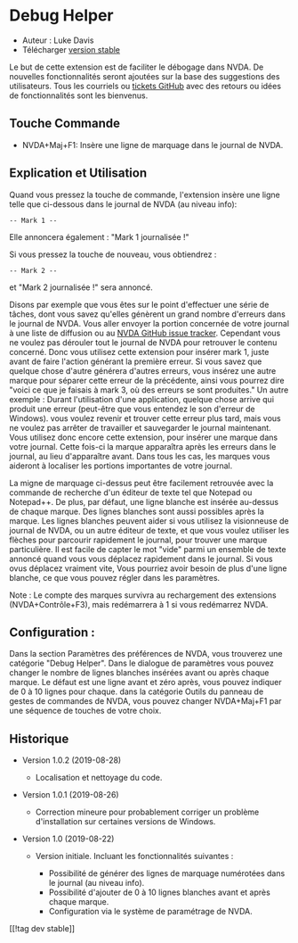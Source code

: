 # Debug Helper #

* Auteur : Luke Davis
* Télécharger [version stable][1]

Le but de cette extension est de faciliter le débogage dans NVDA.  De
nouvelles fonctionnalités seront ajoutées sur la base des suggestions des
utilisateurs. Tous les courriels ou [tickets
GitHub](https://github.com/XLTechie/debugHelper) avec des retours ou idées
de fonctionnalités sont les bienvenus.

## Touche Commande

* NVDA+Maj+F1: Insère une ligne de marquage dans le journal de NVDA.

## Explication et Utilisation

Quand vous pressez la touche de commande, l'extension insère une ligne telle
que ci-dessous dans le journal de NVDA (au niveau info):

``` -- Mark 1 -- ```

Elle annoncera également : "Mark 1 journalisée !"

Si vous pressez la touche de nouveau, vous obtiendrez :

``` -- Mark 2 -- ```

et "Mark 2 journalisée !" sera annoncé.

Disons par exemple que vous êtes sur le point d'effectuer une série de
tâches, dont vous savez qu'elles génèrent un grand nombre d'erreurs dans le
journal de NVDA. Vous aller envoyer la portion concernée de votre journal à
une liste de diffusion ou au [NVDA GitHub issue
tracker](https://github.com/nvaccess/nvda/issues). Cependant vous ne voulez
pas dérouler tout le journal de NVDA pour retrouver le contenu
concerné. Donc vous utilisez cette extension pour insérer mark 1, juste
avant de faire l'action générant la première erreur. Si vous savez que
quelque chose d'autre générera d'autres erreurs, vous insérez une autre
marque pour séparer cette erreur de la précédente, ainsi vous pourrez dire
"voici ce que je faisais à mark 3, où des erreurs se sont produites." Un
autre exemple : Durant l'utilisation d'une  application, quelque chose
arrive qui produit une erreur (peut-être que vous entendez le son d'erreur
de Windows). vous voulez revenir et trouver cette erreur plus tard, mais
vous ne voulez pas arrêter de travailler et sauvegarder le journal
maintenant. Vous utilisez donc encore cette extension, pour insérer une
marque dans votre journal. Cette fois-ci la marque apparaîtra après les
erreurs dans le journal, au lieu d'apparaître avant. Dans tous les cas, les
marques vous aideront à localiser les portions importantes de votre journal.

La migne de marquage ci-dessus peut être facilement retrouvée avec la
commande de recherche d'un éditeur de texte tel que Notepad ou Notepad++.
De plus, par défaut, une ligne blanche est insérée au-dessus de chaque
marque. Des lignes blanches sont aussi possibles après la marque. Les lignes
blanches peuvent aider si vous utilisez la visionneuse de journal de NVDA,
ou un autre éditeur de texte, et que vous voulez utiliser les flèches pour
parcourir rapidement le journal, pour trouver une marque particulière. Il
est facile de capter le mot "vide" parmi un ensemble de texte annoncé quand
vous vous déplacez rapidement dans le journal. Si vous ovus déplacez
vraiment vite, Vous pourriez avoir besoin de plus d'une ligne blanche, ce
que vous pouvez régler dans les paramètres.

Note : Le compte des marques survivra au rechargement des extensions
(NVDA+Contrôle+F3), mais redémarrera à 1 si vous redémarrez NVDA.

## Configuration :

Dans la section Paramètres des préférences de NVDA, vous trouverez une
catégorie "Debug Helper". Dans le dialogue de paramètres vous pouvez changer
le nombre de lignes blanches insérées avant ou après chaque marque. Le
défaut est une ligne avant et zéro après, vous pouvez indiquer de 0 à 10
lignes pour chaque. dans la catégorie Outils du panneau de gestes de
commandes de NVDA, vous pouvez changer NVDA+Maj+F1 par une séquence de
touches de votre choix.

## Historique

* Version 1.0.2 (2019-08-28)

    - Localisation et nettoyage du code.

* Version 1.0.1 (2019-08-26)

    - Correction mineure pour probablement corriger un problème
      d'installation sur certaines versions de Windows.

* Version 1.0 (2019-08-22)

    - Version initiale. Incluant les fonctionnalités suivantes :

        + Possibilité de générer des lignes de marquage numérotées dans le
          journal (au niveau info).
        + Possibilité d'ajouter de 0 à 10 lignes blanches avant et après
          chaque marque.
        + Configuration via le système de paramétrage de NVDA.

[[!tag dev stable]]

[1]: https://addons.nvda-project.org/files/get.php?file=debughelper
